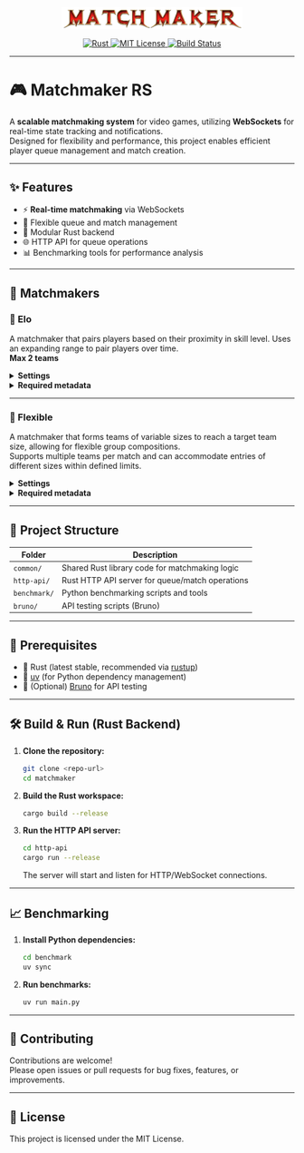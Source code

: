 <p align="center">
  <img src="logo.png" alt="Matchmaker Logo" width="320"/>
</p>

<p align="center">
  <a href="https://github.com/your-org/matchmaker-rs">
    <img src="https://img.shields.io/badge/language-Rust-orange?style=flat-square" alt="Rust">
    <img src="https://img.shields.io/badge/license-MIT-blue?style=flat-square" alt="MIT License">
    <img src="https://img.shields.io/badge/build-passing-brightgreen?style=flat-square" alt="Build Status">
  </a>
</p>

---

# 🎮 Matchmaker RS

A **scalable matchmaking system** for video games, utilizing **WebSockets** for real-time state tracking and notifications.  
Designed for flexibility and performance, this project enables efficient player queue management and match creation.

---

## ✨ Features

- ⚡ **Real-time matchmaking** via WebSockets
- 🔄 Flexible queue and match management
- 🦀 Modular Rust backend
- 🌐 HTTP API for queue operations
- 📊 Benchmarking tools for performance analysis

---

## 🧩 Matchmakers

### 🏅 Elo

A matchmaker that pairs players based on their proximity in skill level. Uses an expanding range to pair players over time.  
**Max 2 teams**

<details>
<summary><strong>Settings</strong></summary>

```yaml
team_size:        # Number of players per team
scaling_factor:   # Determines the max/min skill range for matching (scaling_factor * time_in_queue in seconds)
max_skill_diff:   # Maximum allowable skill difference between players to be considered for a match
```
</details>

<details>
<summary><strong>Required metadata</strong></summary>

```yaml
elo:              # Numerical representation of player skill (e.g., Elo rating)
```
</details>

---

### 🧩 Flexible

A matchmaker that forms teams of variable sizes to reach a target team size, allowing for flexible group compositions.  
Supports multiple teams per match and can accommodate entries of different sizes within defined limits.

<details>
<summary><strong>Settings</strong></summary>

```yaml
target_team_size: # Desired number of players per team
min_entry_size:   # Minimum allowed size for an entry (group)
max_entry_size:   # Maximum allowed size for an entry (group)
num_teams:        # Number of teams to form per match
```
</details>

<details>
<summary><strong>Required metadata</strong></summary>

_None (entries are grouped by size; no specific player metadata required)._
</details>

---

## 📁 Project Structure

| Folder      | Description                                      |
|-------------|--------------------------------------------------|
| `common/`   | Shared Rust library code for matchmaking logic   |
| `http-api/` | Rust HTTP API server for queue/match operations  |
| `benchmark/`| Python benchmarking scripts and tools            |
| `bruno/`    | API testing scripts (Bruno)                      |

---

## 🚀 Prerequisites

- 🦀 Rust (latest stable, recommended via [rustup](https://rustup.rs/))
- 🐍 [uv](https://docs.astral.sh/uv/) (for Python dependency management)
- 🧪 (Optional) [Bruno](https://www.usebruno.com/) for API testing

---

## 🛠️ Build & Run (Rust Backend)

1. **Clone the repository:**
   ```sh
   git clone <repo-url>
   cd matchmaker
   ```

2. **Build the Rust workspace:**
   ```sh
   cargo build --release
   ```

3. **Run the HTTP API server:**
   ```sh
   cd http-api
   cargo run --release
   ```
   The server will start and listen for HTTP/WebSocket connections.

---

## 📈 Benchmarking

1. **Install Python dependencies:**
   ```sh
   cd benchmark
   uv sync
   ```

2. **Run benchmarks:**
   ```sh
   uv run main.py
   ```

---

## 🤝 Contributing

Contributions are welcome!  
Please open issues or pull requests for bug fixes, features, or improvements.

---

## 📄 License

This project is licensed under the MIT License.

